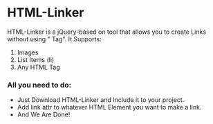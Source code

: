 # HTML-Linker

HTML-Linker is a jQuery-based on tool that allows you to create Links without using "<a> Tag".
It Supports:
1. Images
2. List Items (li)
3. Any HTML Tag
### All you need to do:
* Just Download HTML-Linker and Include it to your project.
* Add link attr to whatever HTML Element you want to make a link.
* And We Are Done!
